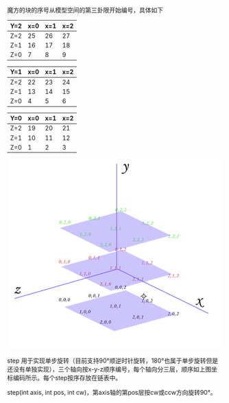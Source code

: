 魔方的块的序号从模型空间的第三卦限开始编号，具体如下

| Y=2  | x=0  | x=1  | x=2  |
| ---- | ---- | ---- | ---- |
| Z=2  | 25   | 26   | 27   |
| Z=1  | 16   | 17   | 18   |
| Z=0  | 7    | 8    | 9    |

| Y=1  | x=0  | x=1  | x=2  |
| ---- | ---- | ---- | ---- |
| Z=2  | 22   | 23   | 24   |
| Z=1  | 13   | 14   | 15   |
| Z=0  | 4    | 5    | 6    |

| Y=0  | x=0  | x=1  | x=2  |
| ---- | ---- | ---- | ---- |
| Z=2  | 19   | 20   | 21   |
| Z=1  | 10   | 11   | 12   |
| Z=0  | 1    | 2    | 3    |
![image-20210717162825465](./README.assets/image-20210717162825465.png)

step 用于实现单步旋转（目前支持90°顺逆时针旋转，180°也属于单步旋转但是还没有单独实现），三个轴向按x-y-z顺序编号，每个轴向分三层，顺序如上图坐标编码所示。每个step按序存放在链表中。

step(int axis, int pos, int cw)，第axis轴的第pos层按cw或ccw方向旋转90°。



